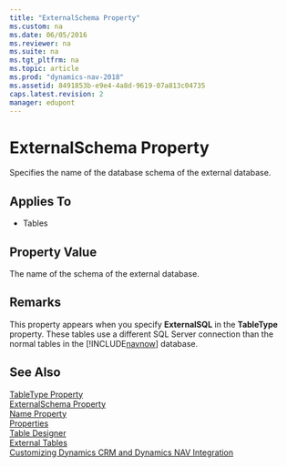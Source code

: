 ```yaml
---
title: "ExternalSchema Property"
ms.custom: na
ms.date: 06/05/2016
ms.reviewer: na
ms.suite: na
ms.tgt_pltfrm: na
ms.topic: article
ms.prod: "dynamics-nav-2018"
ms.assetid: 8491853b-e9e4-4a8d-9619-07a813c04735
caps.latest.revision: 2
manager: edupont
---
```

# ExternalSchema Property
Specifies the name of the database schema of the external database.  
  
## Applies To  
  
-   Tables  
  
## Property Value  
 The name of the schema of the external database.  
  
## Remarks  
 This property appears when you specify **ExternalSQL** in the **TableType** property. These tables use a different SQL Server connection than the normal tables in the [!INCLUDE[navnow](includes/navnow_md.md)] database.  
  
## See Also  
 [TableType Property](TableType-Property.md)   
 [ExternalSchema Property](ExternalSchema-Property.md)   
 [Name Property](Name-Property.md)   
 [Properties](Properties.md)   
 [Table Designer](uiref/-$-S_2102-Table-Designer-$-.md)   
 [External Tables](External-Tables.md)   
 [Customizing Dynamics CRM and Dynamics NAV Integration](Customizing-Dynamics-CRM-and-Dynamics-NAV-Integration.md)